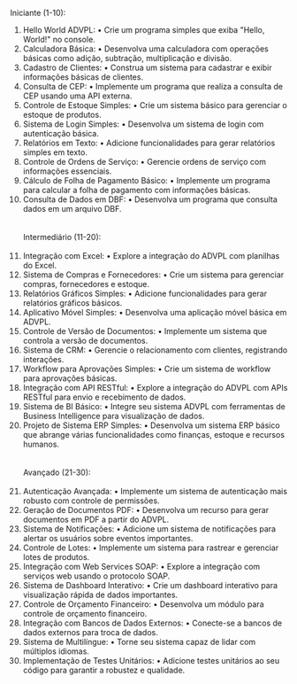 Iniciante (1-10):
1.	Hello World ADVPL:
•	Crie um programa simples que exiba "Hello, World!" no console.
2.	Calculadora Básica:
•	Desenvolva uma calculadora com operações básicas como adição, subtração, multiplicação e divisão.
3.	Cadastro de Clientes:
•	Construa um sistema para cadastrar e exibir informações básicas de clientes.
4.	Consulta de CEP:
•	Implemente um programa que realiza a consulta de CEP usando uma API externa.
5.	Controle de Estoque Simples:
•	Crie um sistema básico para gerenciar o estoque de produtos.
6.	Sistema de Login Simples:
•	Desenvolva um sistema de login com autenticação básica.
7.	Relatórios em Texto:
•	Adicione funcionalidades para gerar relatórios simples em texto.
8.	Controle de Ordens de Serviço:
•	Gerencie ordens de serviço com informações essenciais.
9.	Cálculo de Folha de Pagamento Básico:
•	Implemente um programa para calcular a folha de pagamento com informações básicas.
10.	Consulta de Dados em DBF:
•	Desenvolva um programa que consulta dados em um arquivo DBF.
<br><br><br>Intermediário (11-20):<br><br>
11.	Integração com Excel:
•	Explore a integração do ADVPL com planilhas do Excel.
12.	Sistema de Compras e Fornecedores:
•	Crie um sistema para gerenciar compras, fornecedores e estoque.
13.	Relatórios Gráficos Simples:
•	Adicione funcionalidades para gerar relatórios gráficos básicos.
14.	Aplicativo Móvel Simples:
•	Desenvolva uma aplicação móvel básica em ADVPL.
15.	Controle de Versão de Documentos:
•	Implemente um sistema que controla a versão de documentos.
16.	Sistema de CRM:
•	Gerencie o relacionamento com clientes, registrando interações.
17.	Workflow para Aprovações Simples:
•	Crie um sistema de workflow para aprovações básicas.
18.	Integração com API RESTful:
•	Explore a integração do ADVPL com APIs RESTful para envio e recebimento de dados.
19.	Sistema de BI Básico:
•	Integre seu sistema ADVPL com ferramentas de Business Intelligence para visualização de dados.
20.	Projeto de Sistema ERP Simples:
•	Desenvolva um sistema ERP básico que abrange várias funcionalidades como finanças, estoque e recursos humanos.
<br><br><br>Avançado (21-30):<br><br>
21.	Autenticação Avançada:
•	Implemente um sistema de autenticação mais robusto com controle de permissões.
22.	Geração de Documentos PDF:
•	Desenvolva um recurso para gerar documentos em PDF a partir do ADVPL.
23.	Sistema de Notificações:
•	Adicione um sistema de notificações para alertar os usuários sobre eventos importantes.
24.	Controle de Lotes:
•	Implemente um sistema para rastrear e gerenciar lotes de produtos.
25.	Integração com Web Services SOAP:
•	Explore a integração com serviços web usando o protocolo SOAP.
26.	Sistema de Dashboard Interativo:
•	Crie um dashboard interativo para visualização rápida de dados importantes.
27.	Controle de Orçamento Financeiro:
•	Desenvolva um módulo para controle de orçamento financeiro.
28.	Integração com Bancos de Dados Externos:
•	Conecte-se a bancos de dados externos para troca de dados.
29.	Sistema de Multilíngue:
•	Torne seu sistema capaz de lidar com múltiplos idiomas.
30.	Implementação de Testes Unitários:
•	Adicione testes unitários ao seu código para garantir a robustez e qualidade.

